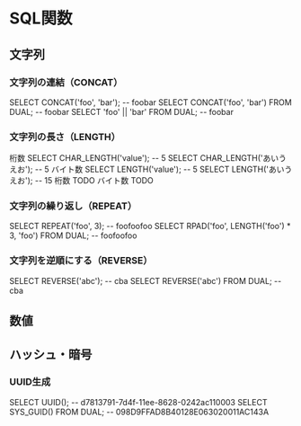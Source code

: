 # SQL関数

## 文字列

### 文字列の連結（CONCAT）

<tabs group="rdbms">
    <tab title="MySQL" group-key="MySQL">
        <code-block lang="sql">
        SELECT CONCAT('foo', 'bar'); -- foobar
        </code-block>
    </tab>
    <tab title="Oracle" group-key="Oracle">
        <code-block lang="sql">
        SELECT CONCAT('foo', 'bar') FROM DUAL; -- foobar
        SELECT 'foo' || 'bar' FROM DUAL; -- foobar
        </code-block>
    </tab>
</tabs>

### 文字列の長さ（LENGTH）

<tabs group="rdbms">
    <tab title="MySQL" group-key="MySQL">
        桁数
        <code-block lang="sql">
        SELECT CHAR_LENGTH('value'); -- 5
        SELECT CHAR_LENGTH('あいうえお'); -- 5
        </code-block>
        バイト数
        <code-block lang="sql">
        SELECT LENGTH('value'); -- 5
        SELECT LENGTH('あいうえお'); -- 15
        </code-block>
    </tab>
    <tab title="Oracle" group-key="Oracle">
        桁数
        <code-block lang="sql">
        TODO
        </code-block>
        バイト数
        <code-block lang="sql">
        TODO
        </code-block>
    </tab>
</tabs>

### 文字列の繰り返し（REPEAT）

<tabs group="rdbms">
    <tab title="MySQL" group-key="MySQL">
        <code-block lang="sql">
        SELECT REPEAT('foo', 3); -- foofoofoo
        </code-block>
    </tab>
    <tab title="Oracle" group-key="Oracle">
        <code-block lang="sql">
        SELECT RPAD('foo', LENGTH('foo') * 3, 'foo') FROM DUAL; -- foofoofoo
        </code-block>
    </tab>
</tabs>

### 文字列を逆順にする（REVERSE）

<tabs group="rdbms">
    <tab title="MySQL" group-key="MySQL">
        <code-block lang="sql">
        SELECT REVERSE('abc'); -- cba
        </code-block>
    </tab>
    <tab title="Oracle" group-key="Oracle">
        <code-block lang="sql">
        SELECT REVERSE('abc') FROM DUAL; -- cba
        </code-block>
    </tab>
</tabs>

## 数値

<tabs group="rdbms">
    <tab title="MySQL" group-key="MySQL">
    </tab>
    <tab title="Oracle" group-key="Oracle">
    </tab>
</tabs>

## ハッシュ・暗号

### UUID生成

<tabs group="rdbms">
    <tab title="MySQL" group-key="MySQL">
        <code-block lang="sql">
        SELECT UUID(); -- d7813791-7d4f-11ee-8628-0242ac110003
        </code-block>
    </tab>
    <tab title="Oracle" group-key="Oracle">
        <code-block lang="sql">
        SELECT SYS_GUID() FROM DUAL; -- 098D9FFAD8B40128E063020011AC143A
        </code-block>
    </tab>
</tabs>
